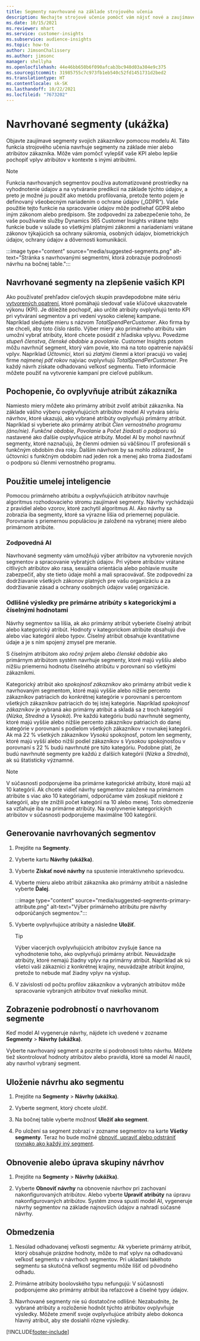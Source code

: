 ```yaml
---
title: Segmenty navrhované na základe strojového učenia
description: Nechajte strojové učenie pomôcť vám nájsť nové a zaujímavé segmenty založené na atribútoch zákazníka.
ms.date: 10/15/2021
ms.reviewer: mhart
ms.service: customer-insights
ms.subservice: audience-insights
ms.topic: how-to
author: JimsonChalissery
ms.author: jimsonc
manager: shellyha
ms.openlocfilehash: 44e46bb650b6f090afcab3bc940d03a304e9c375
ms.sourcegitcommit: 31985755c7c973fb1eb540c52fd1451731d2bed2
ms.translationtype: HT
ms.contentlocale: sk-SK
ms.lasthandoff: 10/22/2021
ms.locfileid: "7673202"
---
```

# <a name="suggested-segments-preview"></a>Navrhované segmenty (ukážka)

Objavte zaujímavé segmenty svojich zákazníkov pomocou modelu AI. Táto funkcia strojového učenia navrhuje segmenty na základe mier alebo atribútov zákazníka. Môže vám pomôcť vylepšiť vaše KPI alebo lepšie pochopiť vplyv atribútov v kontexte s inými atribútmi. 

> [!NOTE]
> Funkcia navrhovaných segmentov používa automatizované prostriedky na vyhodnotenie údajov a na vytváranie predikcií na základe týchto údajov, a preto je možné ju použiť ako metódu profilovania, pretože tento pojem je definovaný všeobecným nariadením o ochrane údajov („GDPR“). Vaše použitie tejto funkcie na spracovanie údajov môže podliehať GDPR alebo iným zákonom alebo predpisom. Ste zodpovední za zabezpečenie toho, že vaše používanie služby Dynamics 365 Customer Insights vrátane tejto funkcie bude v súlade so všetkými platnými zákonmi a nariadeniami vrátane zákonov týkajúcich sa ochrany súkromia, osobných údajov, biometrických údajov, ochrany údajov a dôvernosti komunikácií.

:::image type="content" source="media/suggested-segments.png" alt-text="Stránka s navrhovanými segmentmi, ktorá zobrazuje podrobnosti návrhu na bočnej table.":::

## <a name="suggested-segments-to-improve-your-kpis"></a>Navrhované segmenty na zlepšenie vašich KPI

Ako používateľ prehľadov cieľových skupín pravdepodobne máte sériu [vytvorených opatrení](measures.md), ktoré pomáhajú sledovať vaše kľúčové ukazovatele výkonu (KPI). Je dôležité pochopiť, ako určité atribúty ovplyvňujú tento KPI pri vytváraní segmentov a pri vedení vysoko cielenej kampane.   
Napríklad sledujete mieru s názvom *TotalSpendPerCustomer*. Ako firma by ste chceli, aby toto číslo rástlo. Výber miery ako primárneho atribútu vám umožní vybrať atribúty, ktoré chcete posúdiť z hľadiska vplyvu. Povedzme *stupeň členstva*, *členské obdobie* a *povolanie*. Customer Insights potom môžu navrhnúť segment, ktorý vám povie, kto má na toto opatrenie najväčší vplyv. Napríklad *Účtovníci*, ktorí sú *zlatými* členmi a ktorí pracujú vo vašej firme *najmenej päť rokov* najviac ovplyvňujú *TotalSpendPerCustomer*. Pre každý návrh získate odhadovanú veľkosť segmentu. Tieto informácie môžete použiť na vytvorenie kampaní pre cieľové publikum.

## <a name="understand-what-influences-a-customer-attribute"></a>Pochopenie, čo ovplyvňuje atribút zákazníka

Namiesto miery môžete ako primárny atribút zvoliť atribút zákazníka. Na základe vášho výberu ovplyvňujúcich atribútov model AI vytvára sériu návrhov, ktoré ukazujú, ako vybrané atribúty ovplyvňujú primárny atribút.   
Napríklad si vyberiete ako primárny atribút *Člen vernostného programu (áno/nie)*. *Funkčné obdobie*, *Povolanie* a *Počet žiadostí o podporu* sú nastavené ako ďalšie ovplyvňujúce atribúty. Model AI by mohol navrhnúť segmenty, ktoré naznačujú, že členmi odmien sú väčšinou IT profesionáli s funkčným obdobím dva roky. Ďalším návrhom by sa mohlo zdôrazniť, že účtovníci s funkčným obdobím nad jeden rok a menej ako troma žiadosťami o podporu sú členmi vernostného programu. 

## <a name="artificial-intelligence-usage"></a>Použitie umelej inteligencie

Pomocou primárneho atribútu a ovplyvňujúcich atribútov navrhuje algoritmus rozhodovacieho stromu zaujímavé segmenty. Návrhy vychádzajú z pravidiel alebo vzorov, ktoré zachytil algoritmus AI. Ako návrhy sa zobrazia iba segmenty, ktoré sa výrazne líšia od priemernej populácie. Porovnanie s priemernou populáciou je založené na vybranej miere alebo primárnom atribúte.

### <a name="responsible-ai"></a>Zodpovedná AI

Navrhované segmenty vám umožňujú výber atribútov na vytvorenie nových segmentov a spracovanie vybratých údajov. Pri výbere atribútov vrátane citlivých atribútov ako rasa, sexuálna orientácia alebo pohlavie musíte zabezpečiť, aby ste tieto údaje mohli a mali spracovávať. Ste zodpovední za dodržiavanie všetkých zákonov platných pre vašu organizáciu a za dodržiavanie zásad a ochrany osobných údajov vašej organizácie.

### <a name="different-results-for-primary-attributes-with-categorical-and-numeric-values"></a>Odlišné výsledky pre primárne atribúty s kategorickými a číselnými hodnotami

Návrhy segmentov sa líšia, ak ako primárny atribút vyberiete číselný atribút alebo kategorický atribút. Hodnoty v kategorickom atribúte obsahujú dve alebo viac kategórií alebo typov. Číselný atribút obsahuje kvantitatívne údaje a je s ním spojený zmysel pre meranie.

S číselným atribútom ako *ročný príjem* alebo *členské obdobie* ako primárnym atribútom systém navrhuje segmenty, ktoré majú vyššiu alebo nižšiu priemernú hodnotu číselného atribútu v porovnaní so všetkými zákazníkmi.

Kategorický atribút ako *spokojnosť zákazníkov* ako primárny atribút vedie k navrhovaným segmentom, ktoré majú vyššie alebo nižšie percento zákazníkov patriacich do konkrétnej kategórie v porovnaní s percentom všetkých zákazníkov patriacich do tej istej kategórie. Napríklad *spokojnosť zákazníkov* je vybraná ako primárny atribút a skladá sa z troch kategórií (*Nízka*, *Stredná* a *Vysoká*). Pre každú kategóriu budú navrhnuté segmenty, ktoré majú vyššie alebo nižšie percento zákazníkov patriacich do danej kategórie v porovnaní s podielom všetkých zákazníkov v rovnakej kategórii. Ak má 22 % všetkých zákazníkov *Vysokú* spokojnosť, potom len segmenty, ktoré majú vyšší alebo nižší podiel zákazníkov s *Vysokou* spokojnosťou v porovnaní s 22 % budú navrhnuté pre túto kategóriu. Podobne platí, že budú navrhnuté segmenty pre každú z ďalších kategórií (*Nízka* a *Stredná*), ak sú štatisticky významné.

> [!NOTE]
> V súčasnosti podporujeme iba primárne kategorické atribúty, ktoré majú až 10 kategórií. Ak chcete vidieť návrhy segmentov založené na primárnom atribúte s viac ako 10 kategóriami, odporúčame vám zoskupiť niektoré z kategórií, aby ste znížili počet kategórií na 10 alebo menej. Toto obmedzenie sa vzťahuje iba na primárne atribúty. Na ovplyvnenie kategorických atribútov v súčasnosti podporujeme maximálne 100 kategórií.

## <a name="generate-suggested-segments"></a>Generovanie navrhovaných segmentov

1. Prejdite na **Segmenty**.

1. Vyberte kartu **Návrhy (ukážka)**.

1. Vyberte **Získať nové návrhy** na spustenie interaktívneho sprievodcu.

1. Vyberte mieru alebo atribút zákazníka ako primárny atribút a následne vyberte **Ďalej**.

   :::image type="content" source="media/suggested-segments-primary-attribute.png" alt-text="Výber primárneho atribútu pre návrhy odporúčaných segmentov.":::

1. Vyberte ovplyvňujúce atribúty a následne **Uložiť**.
   
   > [!TIP]
   > Výber viacerých ovplyvňujúcich atribútov zvyšuje šance na vyhodnotenie toho, ako ovplyvňujú primárny atribút. Neuvádzajte atribúty, ktoré nemajú žiadny vplyv na primárny atribút. Napríklad ak sú všetci vaši zákazníci z konkrétnej krajiny, neuvádzajte atribút *krajina*, pretože to nebude mať žiadny vplyv na výstup.

1. V závislosti od počtu profilov zákazníkov a vybraných atribútov môže spracovanie vybraných atribútov trvať niekoľko minút. 

## <a name="view-details-of-a-suggested-segment"></a>Zobrazenie podrobností o navrhovanom segmente

Keď model AI vygeneruje návrhy, nájdete ich uvedené v zozname **Segmenty** > **Návrhy (ukážka)**.
 
Vyberte navrhovaný segment a pozrite si podrobnosti tohto návrhu. Môžete tiež skontrolovať hodnoty atribútov alebo pravidlá, ktoré sa model AI naučil, aby navrhol vybraný segment.

## <a name="save-a-suggestion-as-a-segment"></a>Uloženie návrhu ako segmentu

1. Prejdite na **Segmenty** > **Návrhy (ukážka)**.

1. Vyberte segment, ktorý chcete uložiť. 

1. Na bočnej table vyberte možnosť **Uložiť ako segment**. 

1. Po uložení sa segment zobrazí v zozname segmentov na karte **Všetky segmenty**. Teraz ho bude možné [obnoviť, upraviť alebo odstrániť rovnako ako každý iný segment](segments.md).

## <a name="refresh-or-edit-a-set-of-suggestions"></a>Obnovenie alebo úprava skupiny návrhov

1. Prejdite na **Segmenty** > **Návrhy (ukážka)**.

1. Vyberte **Obnoviť návrhy** na obnovenie návrhov pri zachovaní nakonfigurovaných atribútov. Alebo vyberte **Upraviť atribúty** na úpravu nakonfigurovaných atribútov. Systém znova spustí model AI, vygeneruje návrhy segmentov na základe najnovších údajov a nahradí súčasné návrhy.

## <a name="limitations"></a>Obmedzenia

1. Nesúlad odhadovanej veľkosti segmentu: Ak vyberiete primárny atribút, ktorý obsahuje prázdne hodnoty, môže to mať vplyv na odhadovanú veľkosť segmentu v návrhoch segmentov. Pri ukladaní takéhoto segmentu sa skutočná veľkosť segmentu môže líšiť od pôvodného odhadu.
 
2. Primárne atribúty boolovského typu nefungujú: V súčasnosti podporujeme ako primárny atribút iba reťazcové a číselné typy údajov.

3. Navrhované segmenty nie sú dostatočne odlišné: Nezabudnite, že vybrané atribúty a rozloženie hodnôt týchto atribútov ovplyvňuje výsledky. Môžete zmeniť svoje ovplyvňujúce atribúty alebo dokonca hlavný atribút, aby ste dosiahli rôzne výsledky.



[!INCLUDE[footer-include](../includes/footer-banner.md)]